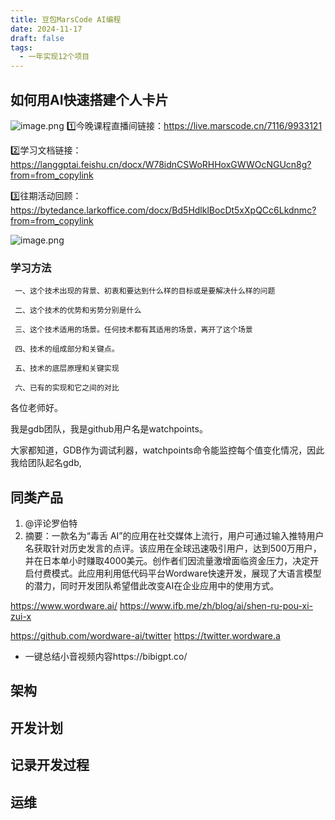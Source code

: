 ```yaml
---
title: 豆包MarsCode AI编程
date: 2024-11-17
draft: false
tags:
  - 一年实现12个项目
---
```


## 如何用AI快速搭建个人卡片



![image.png](https://s2.loli.net/2024/11/17/8fXv37UgxPwnLau.jpg)
1️⃣今晚课程直播间链接：https://live.marscode.cn/7116/9933121

2️⃣学习文档链接：https://langgptai.feishu.cn/docx/W78idnCSWoRHHoxGWWOcNGUcn8g?from=from_copylink

3️⃣往期活动回顾：https://bytedance.larkoffice.com/docx/Bd5HdlklBocDt5xXpQCc6Lkdnmc?from=from_copylink





![image.png](https://s2.loli.net/2024/11/17/FjplQZotfHhTbJv.png)




### 学习方法

~~~
 一、这个技术出现的背景、初衷和要达到什么样的目标或是要解决什么样的问题

 二、这个技术的优势和劣势分别是什么 

 三、这个技术适用的场景。任何技术都有其适用的场景，离开了这个场景

 四、技术的组成部分和关键点。

 五、技术的底层原理和关键实现

 六、已有的实现和它之间的对比
~~~



各位老师好。

我是gdb团队，我是github用户名是watchpoints。

大家都知道，GDB作为调试利器，watchpoints命令能监控每个值变化情况，因此我给团队起名gdb,






## 同类产品

1. @评论罗伯特
2. 摘要：一款名为“毒舌 AI”的应用在社交媒体上流行，用户可通过输入推特用户名获取针对历史发言的点评。该应用在全球迅速吸引用户，达到500万用户，并在日本单小时赚取4000美元。创作者们因流量激增面临资金压力，决定开启付费模式。此应用利用低代码平台Wordware快速开发，展现了大语言模型的潜力，同时开发团队希望借此改变AI在企业应用中的使用方式。

https://www.wordware.ai/
https://www.ifb.me/zh/blog/ai/shen-ru-pou-xi-zui-x

https://github.com/wordware-ai/twitter
https://twitter.wordware.a

-  一键总结小音视频内容https://bibigpt.co/

## 架构


## 开发计划

## 记录开发过程


## 运维




















